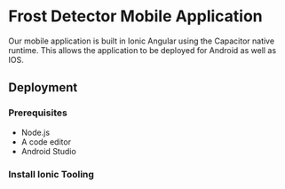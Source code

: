 # Frost Detector Mobile Application
Our mobile application is built in Ionic Angular using the Capacitor native runtime. This allows the application to be deployed for Android as well as IOS.

## Deployment
### Prerequisites
* Node.js
* A code editor
* Android Studio

### Install Ionic Tooling
